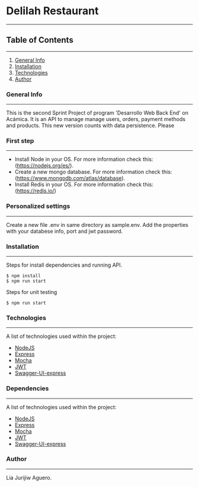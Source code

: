 # Delilah Restaurant
***
## Table of Contents
***
1. [General Info](#general-info)
2. [Installation](#installation)
3. [Technologies](#technologies)
4. [Author](#author)

### General Info
***
This is the second Sprint Project of program 'Desarrollo Web Back End' on Acámica.
It is an API to manage manage users, orders, payment methods and products. This new version counts with data persistence.
Please

### First step
***
* Install Node in your OS. For more information check this: (https://nodejs.org/es/).
* Create a new mongo database. For more information check this: (https://www.mongodb.com/atlas/database).
* Install Redis in your OS. For more information check this: (https://redis.io/)

### Personalized settings
***
Create a new file .env in same directory as sample.env.
Add the properties with your databese info, port and jwt password.

### Installation
***
Steps for install dependencies and running API.
```
$ npm install
$ npm run start
```
Steps for unit testing
```
$ npm run start
```
### Technologies
***
A list of technologies used within the project:
* [NodeJS](https://nodejs.org/en)
* [Express](https://expressjs.com/es)
* [Mocha](https://mochajs.org/)
* [JWT](https://jwt.io/)
* [Swagger-UI-express](https://www.npmjs.com/package/swagger-ui-express)

### Dependencies
***
A list of technologies used within the project:
* [NodeJS](https://nodejs.org/en)
* [Express](https://expressjs.com/es)
* [Mocha](https://mochajs.org/)
* [JWT](https://jwt.io/)
* [Swagger-UI-express](https://www.npmjs.com/package/swagger-ui-express)
### Author
***
Lia Jurijiw Aguero.